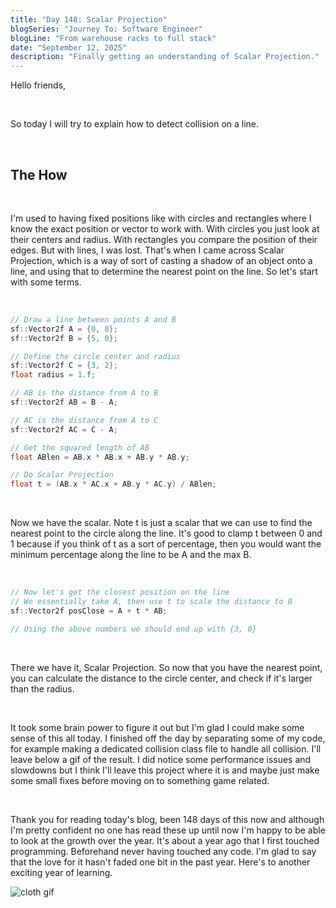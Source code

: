 ```yaml
---
title: "Day 148: Scalar Projection"
blogSeries: "Journey To: Software Engineer"
blogLine: "From warehouse racks to full stack"
date: "September 12, 2025"
description: "Finally getting an understanding of Scalar Projection."
---
```


Hello friends,

<br>

So today I will try to explain how to detect collision on a line.

<br>

## The How

<br>

I'm used to having fixed positions like with circles and rectangles where I know the exact position or vector to work with. With circles you just look at their centers and radius. With rectangles you compare the position of their edges. But with lines, I was lost. That's when I came across Scalar Projection, which is a way of sort of casting a shadow of an object onto a line, and using that to determine the nearest point on the line. So let's start with some terms.

<br>

```cpp
// Draw a line between points A and B
sf::Vector2f A = {0, 0};
sf::Vector2f B = {5, 0};

// Define the circle center and radius
sf::Vector2f C = {3, 2};
float radius = 1.f;

// AB is the distance from A to B
sf::Vector2f AB = B - A;

// AC is the distance from A to C
sf::Vector2f AC = C - A;

// Get the squared length of AB
float ABlen = AB.x * AB.x + AB.y * AB.y; 

// Do Scalar Projection
float t = (AB.x * AC.x + AB.y * AC.y) / ABlen;
```

<br>

Now we have the scalar. Note t is just a scalar that we can use to find the nearest point to the circle along the line. It's good to clamp t between 0 and 1 because if you think of t as a sort of percentage, then you would want the minimum percentage along the line to be A and the max B.

<br>

```cpp
// Now let's get the closest position on the line
// We essentially take A, then use t to scale the distance to B
sf::Vector2f posClose = A + t * AB;

// Using the above numbers we should end up with {3, 0}
```

<br>

There we have it, Scalar Projection. So now that you have the nearest point, you can calculate the distance to the circle center, and check if it's larger than the radius.

<br>

It took some brain power to figure it out but I'm glad I could make some sense of this all today. I finished off the day by separating some of my code, for example making a dedicated collision class file to handle all collision. I'll leave below a gif of the result. I did notice some performance issues and slowdowns but I think I'll leave this project where it is and maybe just make some small fixes before moving on to something game related.

<br>

Thank you for reading today's blog, been 148 days of this now and although I'm pretty confident no one has read these up until now I'm happy to be able to look at the growth over the year. It's about a year ago that I first touched programming. Beforehand never having touched any code. I'm glad to say that the love for it hasn't faded one bit in the past year. Here's to another exciting year of learning.

![cloth gif](/images/day148/clothFinished.gif)